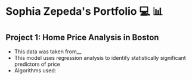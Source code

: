 # Sophia Zepeda's Portfolio :computer: :bar_chart:

## Project 1: Home Price Analysis in Boston

* This data was taken from__
* This model uses regression analysis to identify statistically significant predictors of price
* Algorithms used:

